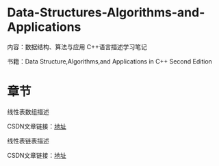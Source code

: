 # Data-Structures-Algorithms-and-Applications
内容：数据结构、算法与应用 C++语言描述学习笔记

书籍：Data Structure,Algorithms,and Applications in C++ Second Edition

# 章节

线性表数组描述

CSDN文章链接：[地址](https://blog.csdn.net/weixin_44410704/article/details/128354867)

线性表链表描述

CSDN文章链接：[地址](https://blog.csdn.net/weixin_44410704/article/details/128364510)
